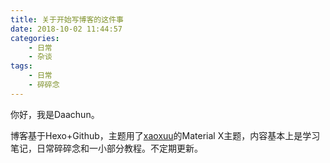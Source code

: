 ```yaml
---
title: 关于开始写博客的这件事
date: 2018-10-02 11:44:57
categories:
    - 日常
    - 杂谈
tags:
    - 日常
    - 碎碎念
---
```


你好，我是Daachun。

<!---more--->

博客基于Hexo+Github，主题用了[xaoxuu](https://xaoxuu.com/)的Material X主题，内容基本上是学习笔记，日常碎碎念和一小部分教程。不定期更新。

